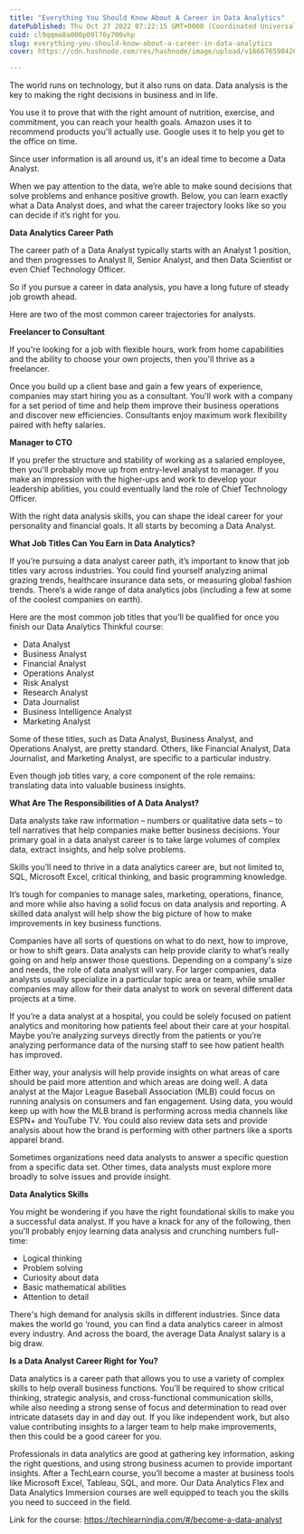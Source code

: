 ```yaml
---
title: "Everything You Should Know About A Career in Data Analytics"
datePublished: Thu Oct 27 2022 07:22:15 GMT+0000 (Coordinated Universal Time)
cuid: cl9qqmo8a000p09l76y700vhp
slug: everything-you-should-know-about-a-career-in-data-analytics
cover: https://cdn.hashnode.com/res/hashnode/image/upload/v1666765904262/OGAKpYuTQ.webp

---
```


The world runs on technology, but it also runs on data. Data analysis is the key to making the right decisions in business and in life.

You use it to prove that with the right amount of nutrition, exercise, and commitment, you can reach your health goals. Amazon uses it to recommend products you'll actually use. Google uses it to help you get to the office on time.

Since user information is all around us, it's an ideal time to become a Data Analyst.

When we pay attention to the data, we’re able to make sound decisions that solve problems and enhance positive growth. Below, you can learn exactly what a Data Analyst does, and what the career trajectory looks like so you can decide if it’s right for you.


**Data Analytics Career Path**

The career path of a Data Analyst typically starts with an Analyst 1 position, and then progresses to Analyst II, Senior Analyst, and then Data Scientist or even Chief Technology Officer.

So if you pursue a career in data analysis, you have a long future of steady job growth ahead.

Here are two of the most common career trajectories for analysts.


**Freelancer to Consultant**

If you're looking for a job with flexible hours, work from home capabilities and the ability to choose your own projects, then you'll thrive as a freelancer.

Once you build up a client base and gain a few years of experience, companies may start hiring you as a consultant. You'll work with a company for a set period of time and help them improve their business operations and discover new efficiencies. Consultants enjoy maximum work flexibility paired with hefty salaries.


**Manager to CTO**

If you prefer the structure and stability of working as a salaried employee, then you'll probably move up from entry-level analyst to manager. If you make an impression with the higher-ups and work to develop your leadership abilities, you could eventually land the role of Chief Technology Officer.

With the right data analysis skills, you can shape the ideal career for your personality and financial goals. It all starts by becoming a Data Analyst.


**What Job Titles Can You Earn in Data Analytics?**

If you’re pursuing a data analyst career path, it’s important to know that job titles vary across industries. You could find yourself analyzing animal grazing trends, healthcare insurance data sets, or measuring global fashion trends. There’s a wide range of data analytics jobs (including a few at some of the coolest companies on earth).

Here are the most common job titles that you’ll be qualified for once you finish our Data Analytics Thinkful course:

- Data Analyst
- Business Analyst
- Financial Analyst
- Operations Analyst
- Risk Analyst
- Research Analyst
- Data Journalist
- Business Intelligence Analyst
- Marketing Analyst

Some of these titles, such as Data Analyst, Business Analyst, and Operations Analyst, are pretty standard. Others, like Financial Analyst, Data Journalist, and Marketing Analyst, are specific to a particular industry.

Even though job titles vary, a core component of the role remains: translating data into valuable business insights.


**What  Are The Responsibilities of A Data Analyst?**

Data analysts take raw information – numbers or qualitative data sets – to tell narratives that help companies make better business decisions. Your primary goal in a data analyst career is to take large volumes of complex data, extract insights, and help solve problems.

Skills you’ll need to thrive in a data analytics career are, but not limited to, SQL, Microsoft Excel, critical thinking, and basic programming knowledge.

It’s tough for companies to manage sales, marketing, operations, finance, and more while also having a solid focus on data analysis and reporting. A skilled data analyst will help show the big picture of how to make improvements in key business functions.

Companies have all sorts of questions on what to do next, how to improve, or how to shift gears. Data analysts can help provide clarity to what’s really going on and help answer those questions. Depending on a company's size and needs, the role of data analyst will vary. For larger companies, data analysts usually specialize in a particular topic area or team, while smaller companies may allow for their data analyst to work on several different data projects at a time.

If you’re a data analyst at a hospital, you could be solely focused on patient analytics and monitoring how patients feel about their care at your hospital. Maybe you’re analyzing surveys directly from the patients or you’re analyzing performance data of the nursing staff to see how patient health has improved.

Either way, your analysis will help provide insights on what areas of care should be paid more attention and which areas are doing well. A data analyst at the Major League Baseball Association (MLB) could focus on running analysis on consumers and fan engagement. Using data, you would keep up with how the MLB brand is performing across media channels like ESPN+ and YouTube TV. You could also review data sets and provide analysis about how the brand is performing with other partners like a sports apparel brand.

Sometimes organizations need data analysts to answer a specific question from a specific data set. Other times, data analysts must explore more broadly to solve issues and provide insight.


**Data Analytics Skills**

You might be wondering if you have the right foundational skills to make you a successful data analyst. If you have a knack for any of the following, then you'll probably enjoy learning data analysis and crunching numbers full-time:

- Logical thinking
- Problem solving
- Curiosity about data
- Basic mathematical abilities
- Attention to detail

There's high demand for analysis skills in different industries. Since data makes the world go ‘round, you can find a data analytics career in almost every industry. And across the board, the average Data Analyst salary is a big draw.


**Is a Data Analyst Career Right for You?**

Data analytics is a career path that allows you to use a variety of complex skills to help overall business functions. You’ll be required to show critical thinking, strategic analysis, and cross-functional communication skills, while also needing a strong sense of focus and determination to read over intricate datasets day in and day out. If you like independent work, but also value contributing insights to a larger team to help make improvements, then this could be a good career for you.

Professionals in data analytics are good at gathering key information, asking the right questions, and using strong business acumen to provide important insights. After a TechLearn course, you’ll become a master at business tools like Microsoft Excel, Tableau, SQL, and more. Our Data Analytics Flex and Data Analytics Immersion courses are well equipped to teach you the skills you need to succeed in the field.

Link for the course: https://techlearnindia.com/#/become-a-data-analyst 
